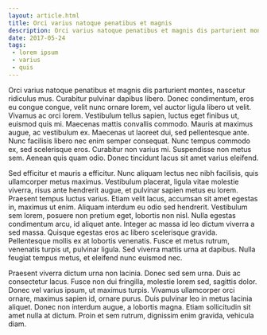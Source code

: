 ```yaml
---
layout: article.html
title: Orci varius natoque penatibus et magnis
description: Orci varius natoque penatibus et magnis dis parturient montes, nascetur ridiculus mus.
date: 2017-05-24
tags:
 - lorem ipsum
 - varius
 - quis
---
```


Orci varius natoque penatibus et magnis dis parturient montes, nascetur ridiculus mus. Curabitur pulvinar dapibus libero. Donec condimentum, eros eu congue congue, velit nunc ornare lorem, vel auctor ligula libero ut velit. Vivamus ac orci lorem. Vestibulum tellus sapien, luctus eget finibus ut, euismod quis mi. Maecenas mattis convallis commodo. Mauris at maximus augue, ac vestibulum ex. Maecenas ut laoreet dui, sed pellentesque ante. Nunc facilisis libero nec enim semper consequat. Nunc tempus commodo ex, sed scelerisque eros. Curabitur non varius mi. Suspendisse non metus sem. Aenean quis quam odio. Donec tincidunt lacus sit amet varius eleifend.

Sed efficitur et mauris a efficitur. Nunc aliquam lectus nec nibh facilisis, quis ullamcorper metus maximus. Vestibulum placerat, ligula vitae molestie viverra, risus ante hendrerit augue, et pulvinar sapien metus eu lorem. Praesent tempus luctus varius. Etiam velit lacus, accumsan sit amet egestas in, maximus ut enim. Aliquam interdum eu odio sed hendrerit. Vestibulum sem lorem, posuere non pretium eget, lobortis non nisl. Nulla egestas condimentum arcu, id aliquet ante. Integer ac massa id leo dictum viverra a sed massa. Quisque egestas eros ac libero scelerisque gravida. Pellentesque mollis ex at lobortis venenatis. Fusce et metus rutrum, venenatis turpis ut, pulvinar ligula. Sed viverra mattis urna at dapibus. Nulla feugiat tempus metus, et eleifend nunc euismod nec.

Praesent viverra dictum urna non lacinia. Donec sed sem urna. Duis ac consectetur lacus. Fusce non dui fringilla, molestie lorem sed, sagittis dolor. Donec vel varius ipsum, ut maximus turpis. Vivamus ullamcorper orci ornare, maximus sapien id, ornare purus. Duis pulvinar leo in metus lacinia aliquet. Donec non interdum augue, a lobortis magna. Etiam sollicitudin sit amet nulla at dictum. Proin et sem rutrum, dignissim enim gravida, vehicula diam.
